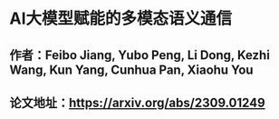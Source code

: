 # AI大模型赋能的多模态语义通信
## 作者：Feibo Jiang, Yubo Peng, Li Dong, Kezhi Wang, Kun Yang, Cunhua Pan, Xiaohu You
## 论文地址：https://arxiv.org/abs/2309.01249
